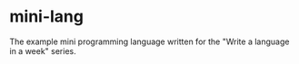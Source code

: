 # mini-lang
 The example mini programming language written for the "Write a language in a week" series.
